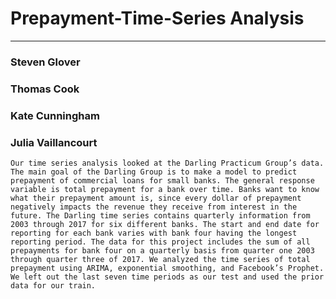 # Prepayment-Time-Series Analysis
***
### Steven Glover
### Thomas Cook
### Kate Cunningham
### Julia Vaillancourt

	Our time series analysis looked at the Darling Practicum Group’s data. The main goal of the Darling Group is to make a model to predict prepayment of commercial loans for small banks. The general response variable is total prepayment for a bank over time. Banks want to know what their prepayment amount is, since every dollar of prepayment negatively impacts the revenue they receive from interest in the future. The Darling time series contains quarterly information from 2003 through 2017 for six different banks. The start and end date for reporting for each bank varies with bank four having the longest reporting period. The data for this project includes the sum of all prepayments for bank four on a quarterly basis from quarter one 2003 through quarter three of 2017. We analyzed the time series of total prepayment using ARIMA, exponential smoothing, and Facebook’s Prophet. We left out the last seven time periods as our test and used the prior data for our train. 
